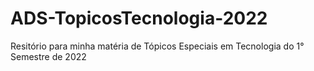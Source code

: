# ADS-TopicosTecnologia-2022
Resitório para minha matéria de Tópicos Especiais em Tecnologia do 1° Semestre de 2022
